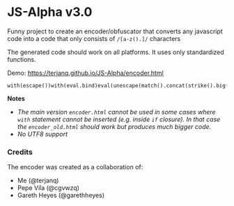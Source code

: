 # JS-Alpha v3.0
Funny project to create an encoder/obfuscator that converts any javascript code into a code that only consists of `/[a-z().]/` characters

The generated code should work on all platforms. It uses only standardized functions.   

Demo: https://terjanq.github.io/JS-Alpha/encoder.html 

```
with(escape())with(eval.bind)eval(unescape(match().concat(strike().big().link().length).concat(escape(escape.name.length).concat(escape(...call.name))).concat(escape(escape(link())).length).concat(link().blink().link().length).concat(link().link().strike().length).concat(name.link().length).concat(big().big().length).concat(link().length).concat(link().length).concat(strike().big().length).concat(fixed().big().length).join(unescape(...escape(this)))))
```

**Notes**
- *The main version `encoder.html` cannot be used in some cases where `with` statement cannot be inserted (e.g. inside `if` closure). In that case the `encoder_old.html` should work but produces much bigger code.*
- *No UTF8 support*


### Credits
The encoder was created as a collaboration of:
- Me (@terjanq)
- Pepe Vila (@cgvwzq)
- Gareth Heyes (@garethheyes)
